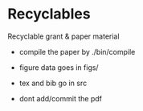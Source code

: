 Recyclables
===========

Recyclable grant &amp; paper material 

* compile the paper by  ./bin/compile 

* figure data goes in figs/

* tex and bib go in src 

* dont add/commit the pdf 


